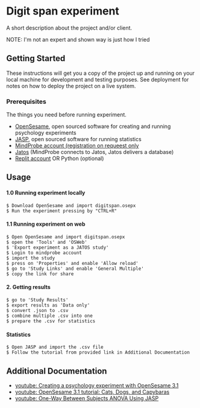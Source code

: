# Digit span experiment

A short description about the project and/or client.

NOTE: I'm not an expert and shown way is just how I tried 

## Getting Started

These instructions will get you a copy of the project up and running on your local machine for development and testing purposes. See deployment for notes on how to deploy the project on a live system.

### Prerequisites

The things you need before running experiment.

* [OpenSesame](https://osdoc.cogsci.nl/), open sourced software for creating and running psychology experiments
* [JASP](https://jasp-stats.org/), open sourced software for running statistics
* [MindProbe account (registration on requeest only](https://mindprobe.eu/) 
* [Jatos](https://www.jatos.org) (MindProbe connects to Jatos, Jatos delivers a database)
* [Replit account](https://replit.com/) OR Python (optional)


## Usage

#### 1.0 Running experiment locally 
```
$ Download OpenSesame and import digitspan.osepx
$ Run the experiment pressing by "CTRL+R"
```

#### 1.1 Running experiment on web
```
$ Open OpenSesame and import digitspan.osepx 
$ open the 'Tools' and 'OSWeb'
$ 'Export experiment as a JATOS study'
$ Login to mindprobe account
$ import the study 
$ press on 'Properties' and enable 'Allow reload'
$ go to 'Study Links' and enable 'General Multiple'
$ copy the link for share
```

#### 2. Getting results
```
$ go to 'Study Results'
$ export results as 'Data only'
$ convert .json to .csv
$ combine multiple .csv into one
$ prepare the .csv for statistics
```

#### Statistics
```
$ Open JASP and import the .csv file
$ Follow the tutorial from provided link in Additional Documentation
```


## Additional Documentation

* [youtube: Creating a psychology experiment with OpenSesame 3.1](https://www.youtube.com/watch?v=FCXcnAv9aMA&t)
* [youtube: OpenSesame 3.1 tutorial: Cats, Dogs, and Capybaras](https://www.youtube.com/watch?v=ICa0vPoYrYw&t=)
* [youtube: One-Way Between Subjects ANOVA Using JASP](https://www.youtube.com/watch?v=2jY1eM6BKIw)


